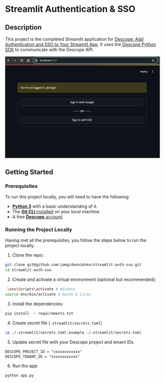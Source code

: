 # Streamlit Authentication & SSO

## Description

This project is the completed Streamlit application for [Descope: Add Authentication and SSO to Your Streamlit App](). It uses the [Descope Python SDK](https://github.com/descope/python-sdk) to communicate with the Descope API.

![Sign-in Screen](./screenshots/sign-in.png)

## Getting Started

### Prerequisites

To run this project locally, you will need to have the following:

- **[Python 3](https://www.python.org/downloads/)** with a basic understanding of it.
- The [**Git CLI** installed](https://git-scm.com/book/en/v2/Getting-Started-Installing-Git) on your local machine.
- A free [**Descope** account](https://www.descope.com/sign-up).

### Running the Project Locally

Having met all the prerequisites, you follow the steps below to run the project locally.

1. Clone the repo:

```sh
git clone git@github.com:iamgideonidoko/streamlit-auth-sso.git
cd streamlit-auth-sso
```

2. Create and activate a virtual environment (optional but recommended);

```sh
.\env\Scripts\activate # Windows
source env/bin/activate # macOS & Linux
```

3. Install the dependencies:

```sh
pip install -r requirements.txt
```

4. Create secret file (`.streamlit/secrets.toml`)

```sh
cp ./.streamlit/secrets.toml.example ./.streamlit/secrets.toml
```

5. Update secret file with your Descope project and tenant IDs

```
DESCOPE_PROJECT_ID = "xxxxxxxxxxxx"
DESCOPE_TENANT_ID = "xxxxxxxxxxxx"
```

6. Run the app:

```sh
python app.py
```
